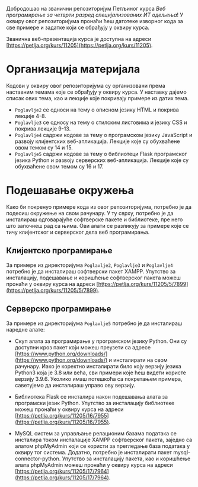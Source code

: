 Добродошао на званични репозиторијум Петљиног курса *Веб програмирање за четврти разред специјализованих ИТ одељења*! У оквиру овог репозиторијума пронаћи ћеш датотеке изворног кода за све примере и задатке који се обрађују у оквиру курса.

Званична веб-презентација курса је доступна на адреси [https://petlja.org/kurs/11205](https://petlja.org/kurs/11205).

# Организација материјала

Кодови у оквиру овог репозиторијума су организовани према наставним темама које се обрађују у оквиру курса. У наставку дајемо списак ових тема, као и лекције које покривају примере из датих тема.

- `Poglavlje2` се односи на тему о описном језику HTML и покрива лекције 4-8.
- `Poglavlje3` се односу на тему о стилским листовима и језику CSS и покрива лекције 9-13.
- `Poglavlje4` садржи кодове за тему о програмском језику JavaScript и развоју клијентских веб-апликација. Лекције које су обухваћене овом темом су 14 и 15.
- `Poglavlje5` садржи кодове за тему о библиотеци Flask програмског језика Python и развоју серверских веб-апликација. Лекције које су обухваћене овом темом су 16 и 17.

# Подешавање окружења

Како би покренуо примере кода из овог репозиторијума, потребно је да подесиш окружење на свом рачунару. У ту сврху, потребно је да инсталираш одговарајуће софтверске пакете и библиотеке, пре него што започнеш рад са њима. Ови алати се разликују за примере које се тичу клијентског и серверског дела веб програмирања.

## Клијентско програмирање

За примере из директоријума `Poglavlje2`, `Poglavlje3` и `Poglavlje4` потребно је да инсталираш софтверски пакет XAMPP. Упутство за инсталацију, подешавање и коришћење софтверског пакета можеш пронаћи у оквиру курса на адреси [https://petlja.org/kurs/11205/5/7899](https://petlja.org/kurs/11205/5/7899).

## Серверско програмирање

За примере из директоријума `Poglavlje5` потребно је да инсталираш наредне алате:

- Скуп алата за програмирање у програмском језику Python. Они су доступни кроз пакет који можеш преузети са адресе [https://www.python.org/downloads/](https://www.python.org/downloads/) и инсталирати на свом рачунару. Иако је коректно инсталирати било коју верзију језика Python3 која је 3.8 или већа, сви примери које ћеш видети користе верзију 3.9.6. Уколико имаш потешкоћа са покретањем примера, саветујемо да инсталираш управо ову верзију.

- Библиотека Flask се инсталира након подешавања алата за програмски језик Python. Упутство за инсталацију библиотеке можеш пронаћи у оквиру курса на адреси [https://petlja.org/kurs/11205/16/7955](https://petlja.org/kurs/11205/16/7955).

- MySQL систем за управљање релационим базама података се инсталира током инсталације XAMPP софтверског пакета, заједно са алатом phpMyAdmin који се користи за прегледање база података у оквиру тог система. Додатно, потребно је инсталирати пакет mysql-connector-python. Упутство за инсталацију пакета, као и коришћење алата phpMyAdmin можеш пронаћи у оквиру курса на адреси [https://petlja.org/kurs/11205/17/7964](https://petlja.org/kurs/11205/17/7964).
